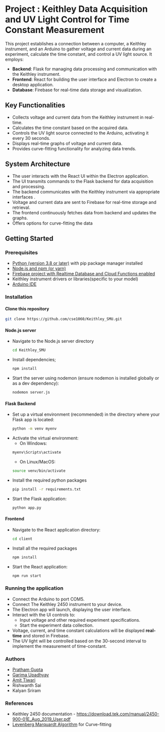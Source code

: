 # Project : Keithley Data Acquisition and UV Light Control for Time Constant Measurement

This project establishes a connection between a computer, a Keithley instrument, and an Arduino to gather voltage and current data during an experiment, calculate the time constant, and control a UV light source. It employs:
- **Backend**: Flask for managing data processing and communication with the Keithley instrument.
- **Frontend**: React for building the user interface and Electron to create a desktop application.
- **Database**: Firebase for real-time data storage and visualization.

## Key Functionalities

- Collects voltage and current data from the Keithley instrument in real-time.
- Calculates the time constant based on the acquired data.
- Controls the UV light source connected to the Arduino, activating it every 30 seconds.
- Displays real-time graphs of voltage and current data.
- Provides curve-fitting functionality for analyzing data trends.

## System Architecture
- The user interacts with the React UI within the Electron application.
- The UI transmits commands to the Flask backend for data acquisition and processing.
- The backend communicates with the Keithley instrument via appropriate interfaces .
- Voltage and current data are sent to Firebase for real-time storage and retrieval.
- The frontend continuously fetches data from backend and updates the graphs.
- Offers options for curve-fitting the data 

## Getting Started
### Prerequisites

- [Python (version 3.8 or later)](https://www.python.org/downloads/) with pip package manager installed
- [Node.js and npm (or yarn)](https://nodejs.org/en)
- [Firebase project with Realtime Database and Cloud Functions enabled](https://firebase.google.com/docs/database)
- Keithley instrument drivers or libraries(specific to your model)
- [Arduino IDE](https://www.arduino.cc/)

### Installation
####  Clone this repository
```bash
git clone https://github.com/cse1060/Keithley_SMU.git
```
#### Node.js server
- Navigate to the Node.js server directory
    ```bash
    cd Keithley_SMU
    ```
- Install dependencies;
    ```bash
    npm install
    ```
- Start the server using nodemon (ensure nodemon is installed globally or as a dev dependency):
    ```bash
    nodemon server.js
    ```
#### Flask Backend
- Set up a virtual environment (recommended) in the directory where your Flask app is located:
    ```bash
    python -m venv myenv
    ```
- Activate the virtual environment:
    - On Windows:
    ```bash
    myenv\Scripts\activate
    ```
    - On Linux/MacOS:
    ```bash
    source venv/bin/activate
    ```
-  Install the required python packages
    ```bash
    pip install -r requirements.txt
    ```
- Start the Flask application:
    ```bash
    python app.py
    ```

#### Frontend
- Navigate to the React application directory:
    ```bash
    cd client
    ```
- Install all the required packages
    ```bash
    npm install
    ```
- Start the React application:
    ```bash
    npm run start
    ```
### Running the application
- Connect the Arduino to port COM5.
- Connect The Keithley 2450 instrument to your device.
-  The Electron app will launch, displaying the user interface.
-  Interact with the UI controls to:
    - Input voltage and other required experiment specifications.
    - Start the experiment data collection.
- Voltage, current, and time constant calculations will be displayed **real-time** and stored in Firebase.
- The UV light will be controlled based on the 30-second interval to implement the measurement of time-constant.

### Authors
- [Pratham Gupta](https://github.com/cse1060)
- [Garima Upadhyay](https://github.com/GTG-hub)
- [Amit Tiwari](https://github.com/Amit2004Tiwari)
- Rishwanth Sai 
- Kalyan Sriram

### References
- Keithley 2450 documentation - https://download.tek.com/manual/2450-900-01E_Aug_2019_User.pdf
- [Levenberg Marquardt Algorithm](https://en.wikipedia.org/wiki/Levenberg%E2%80%93Marquardt_algorithm) for Curve-fitting
